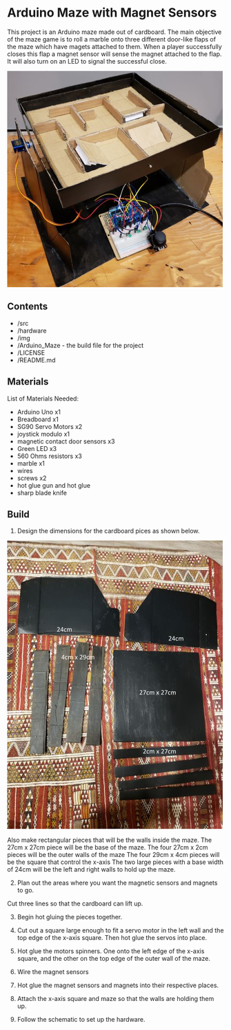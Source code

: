 # Arduino Maze with Magnet Sensors

This project is an Arduino maze made out of cardboard. 
The main objective of the maze game is to roll a marble onto three different door-like flaps of the maze which have magets attached to them.
When a player successfully closes this flap a magnet sensor will sense the magnet attached to the flap. It will also turn on an LED to signal the successful close.

![final maze game build](images/Final_Build.jpg)


## Contents

* /src
* /hardware
* /img
* /Arduino_Maze - the build file for the project
* /LICENSE
* /README.md


## Materials

List of Materials Needed:

* Arduino Uno x1
* Breadboard x1
* SG90 Servo Motors x2
* joystick modulo x1
* magnetic contact door sensors x3
* Green LED x3
* 560 Ohms resistors x3
* marble x1
* wires
* screws x2
* hot glue gun and hot glue
* sharp blade knife

## Build

1. Design the dimensions for the cardboard pices as shown below.

![final maze game build](images/dimensions.jpg)

Also make rectangular pieces that will be the walls inside the maze.
The 27cm x 27cm piece will be the base of the maze. 
The four 27cm x 2cm pieces will be the outer walls of the maze
The four 29cm x 4cm pieces will be the square that control the x-axis
The two large pieces with a base width of 24cm will be the left and right walls to hold up the maze.


2. Plan out the areas where you want the magnetic sensors and magnets to go. 


Cut three lines so that the cardboard can lift up.

3. Begin hot gluing the pieces together. 

4. Cut out a square large enough to fit a servo motor in the left wall and the top edge of the x-axis square. Then hot glue the servos into place.

5. Hot glue the motors spinners. One onto the left edge of the x-axis square, and the other on the top edge of the outer wall of the maze.

6. Wire the magnet sensors

7. Hot glue the magnet sensors and magnets into their respective places. 

8. Attach the x-axis square and maze so that the walls are holding them up.

9. Follow the schematic to set up the hardware. 



